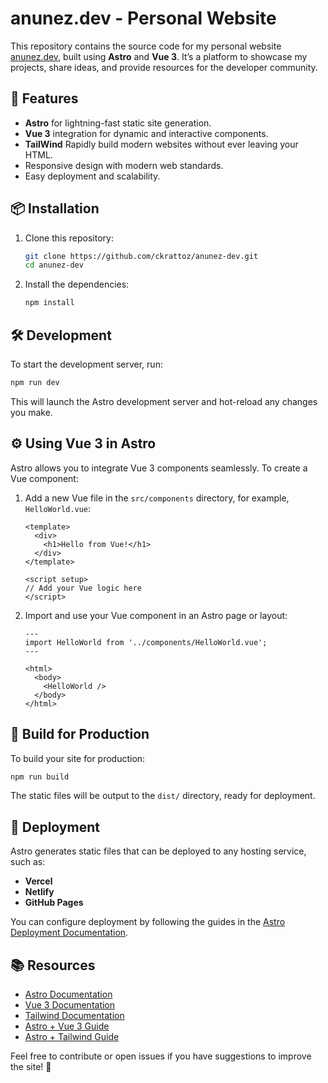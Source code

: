 # anunez.dev - Personal Website

This repository contains the source code for my personal website [anunez.dev](https://anunez.dev), built using **Astro** and **Vue 3**. It’s a platform to showcase my projects, share ideas, and provide resources for the developer community.

## 🚀 Features

- **Astro** for lightning-fast static site generation.
- **Vue 3** integration for dynamic and interactive components.
- **TailWind** Rapidly build modern websites without ever leaving your HTML.
- Responsive design with modern web standards.
- Easy deployment and scalability.

## 📦 Installation

1. Clone this repository:

   ```bash
   git clone https://github.com/ckrattoz/anunez-dev.git
   cd anunez-dev
   ```

2. Install the dependencies:

   ```bash
   npm install
   ```

## 🛠️ Development

To start the development server, run:

```bash
npm run dev
```

This will launch the Astro development server and hot-reload any changes you make.

## ⚙️ Using Vue 3 in Astro

Astro allows you to integrate Vue 3 components seamlessly. To create a Vue component:

1. Add a new Vue file in the `src/components` directory, for example, `HelloWorld.vue`:

   ```vue
   <template>
     <div>
       <h1>Hello from Vue!</h1>
     </div>
   </template>

   <script setup>
   // Add your Vue logic here
   </script>
   ```

2. Import and use your Vue component in an Astro page or layout:

   ```astro
   ---
   import HelloWorld from '../components/HelloWorld.vue';
   ---

   <html>
     <body>
       <HelloWorld />
     </body>
   </html>
   ```

## 🧪 Build for Production

To build your site for production:

```bash
npm run build
```

The static files will be output to the `dist/` directory, ready for deployment.

## 🚀 Deployment

Astro generates static files that can be deployed to any hosting service, such as:

- **Vercel**
- **Netlify**
- **GitHub Pages**

You can configure deployment by following the guides in the [Astro Deployment Documentation](https://docs.astro.build/en/guides/deploy/).

## 📚 Resources

- [Astro Documentation](https://docs.astro.build)
- [Vue 3 Documentation](https://vuejs.org/)
- [Tailwind Documentation](https://tailwindcss.com/)
- [Astro + Vue 3 Guide](https://docs.astro.build/en/guides/integrations-guide/vue/)
- [Astro + Tailwind Guide](https://docs.astro.build/en/guides/integrations-guide/tailwind/)

Feel free to contribute or open issues if you have suggestions to improve the site! 🎉
